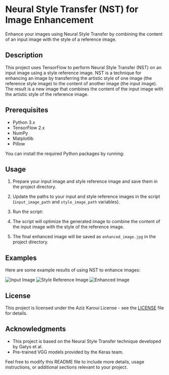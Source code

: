 # Neural Style Transfer (NST) for Image Enhancement

Enhance your images using Neural Style Transfer by combining the content of an input image with the style of a reference image.

## Description

This project uses TensorFlow to perform Neural Style Transfer (NST) on an input image using a style reference image. NST is a technique for enhancing an image by transferring the artistic style of one image (the reference style image) to the content of another image (the input image). The result is a new image that combines the content of the input image with the artistic style of the reference image.

## Prerequisites

- Python 3.x
- TensorFlow 2.x
- NumPy
- Matplotlib
- Pillow

You can install the required Python packages by running:


## Usage

1. Prepare your input image and style reference image and save them in the project directory.

2. Update the paths to your input and style reference images in the script (`input_image_path` and `style_image_path` variables).

3. Run the script:


4. The script will optimize the generated image to combine the content of the input image with the style of the reference image.

5. The final enhanced image will be saved as `enhanced_image.jpg` in the project directory.

## Examples

Here are some example results of using NST to enhance images:

![Input Image](examples/input_image.jpg)
![Style Reference Image](examples/style_image.jpg)
![Enhanced Image](examples/enhanced_image.jpg)

## License

This project is licensed under the Aziz Karoui License - see the [LICENSE](LICENSE) file for details.

## Acknowledgments

- This project is based on the Neural Style Transfer technique developed by Gatys et al.
- Pre-trained VGG models provided by the Keras team.

Feel free to modify this README file to include more details, usage instructions, or additional sections relevant to your project.
